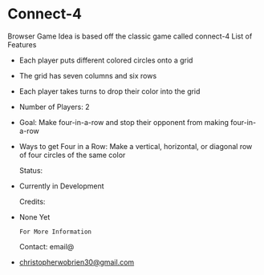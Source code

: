 # Connect-4
Browser Game
  Idea is based off the classic game called connect-4
      List of Features
- Each player puts different colored circles onto a grid
- The grid has seven columns and six rows
- Each player takes turns to drop their color into the grid
- Number of Players: 2
- Goal: Make four-in-a-row and stop their opponent from making four-in-a-row 
- Ways to get Four in a Row: Make a vertical, horizontal, or diagonal row of four circles of the same color

    Status:
- Currently in Development
 
    Credits:
- None Yet
 
      For More Information 
    Contact: email@
- christopherwobrien30@gmail.com
  
